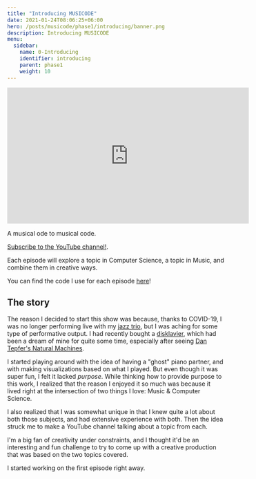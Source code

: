 ```yaml
---
title: "Introducing MUSICODE"
date: 2021-01-24T08:06:25+06:00
hero: /posts/musicode/phase1/introducing/banner.png
description: Introducing MUSICODE
menu:
  sidebar:
    name: 0-Introducing
    identifier: introducing
    parent: phase1
    weight: 10
---
```


<iframe width="560" height="315" src="https://www.youtube.com/embed/jmoFkx0iGB4" frameborder="0" allow="accelerometer; autoplay; clipboard-write; encrypted-media; gyroscope; picture-in-picture" allowfullscreen></iframe>

A musical ode to musical code.

[Subscribe to the YouTube channel!](https://www.youtube.com/channel/UCrZNf0XkxtXE0tsy1y2RT0w).

Each episode will explore a topic in Computer Science, a topic in Music, and combine them in creative ways.

You can find the code I use for each episode [here](https://github.com/psc-g/musicode)!

## The story
The reason I decided to start this show was because, thanks to COVID-19, I was no longer performing live with my [jazz trio](https://www.psctrio.com/), but I was aching for some type of performative output. I had recently bought a [disklavier](https://en.wikipedia.org/wiki/Disklavier), which had been a dream of mine for quite some time, especially after seeing [Dan Tepfer's Natural Machines](https://dantepfer.com/blog/?p=711).

I started playing around with the idea of having a "ghost" piano partner, and with making visualizations based on what I played. But even though it was super fun, I felt it lacked _purpose_. While thinking how to provide purpose to this work, I realized that the reason I enjoyed it so much was because it lived right at the intersection of two things I love: Music & Computer Science.

I also realized that I was somewhat unique in that I knew quite a lot about both those subjects, and had extensive experience with both. Then the idea struck me to make a YouTube channel talking about a topic from each.

I'm a big fan of creativity under constraints, and I thought it'd be an interesting and fun challenge to try to come up with a creative production that was based on the two topics covered.

I started working on the first episode right away.
